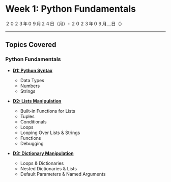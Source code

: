 # Week 1: Python Fundamentals

２０２３年０９月２４日（月）- ２０２３年０９月＿日（）

---

## Topics Covered

### **Python Fundamentals**

- **[D1: Python Syntax](D1-Python_Syntax/)**
    - Data Types
    - Numbers
    - Strings

- **[D2: Lists Manipulation](D2-List_Loops_Conditionals/)**
    - Built-in Functions for Lists
    - Tuples
    - Conditionals
    - Loops
    - Looping Over Lists & Strings
    - Functions
    - Debugging

- **[D3: Dictionary Manipulation](#)**
    - Loops & Dictionaries
    - Nested Dictionaries & Lists
    - Default Parameters & Named Arguments